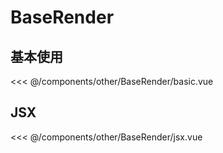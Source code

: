 # BaseRender

## 基本使用

<basic></basic>

<<< @/components/other/BaseRender/basic.vue

## JSX

<jsx></jsx>

<<< @/components/other/BaseRender/jsx.vue

<script setup>
import basic from 'docs/components/other/BaseRender/basic.vue'
import jsx from 'docs/components/other/BaseRender/jsx.vue'
</script>
